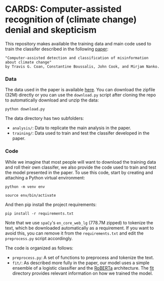 # CARDS: Computer-assisted recognition of (climate change) denial and skepticism

This repository makes available the training data and main code used to train the classifer described in the following [paper](https://osf.io/preprints/socarxiv/crxfm/):

    "Computer-assisted detection and classification of misinformation about climate change" 
    by Travis G. Coan, Constantine Boussalis, John Cook, and Mirjam Nanko.

### Data

The data used in the paper is available [here](http://socialanalytics.ex.ac.uk/cards/data.zip). You can download the zipfile (32M) directly or you can use the `download.py` script after cloning the repo to automatically download and unzip the data:

`python download.py`

The data directory has two subfolders:

* `analysis/`: Data to replicate the main analysis in the paper.
* `training/`:  Data used to train and test the classifer developed in the paper.

### Code

While we imagine that most people will want to download the training data and roll their own classifer, we also provide the code used to train and test the model presented in the paper. To use this code, start by creating and attaching a Python virtual environment:

`python -m venv env`

`source env/bin/activate`

And then pip install the project requirements:

`pip install -r requirements.txt`

Note that we use `spaCy`'s `en_core_web_lg` (778.7M zipped) to tokenize the text, which be downloaded automatically as a requirement. If you want to avoid this, you can remove it from the `requirements.txt` and edit the `preprocess.py` script accordingly.

The code is organized as follows:

* `preprocess.py`: A set of functions to preprocess and tokenize the text.
* `fit/`: As described more fully in the paper, our model uses a simple ensemble of a logistic classifier and the [RoBERTa](https://arxiv.org/abs/1907.11692) architecture. The [fit](https://github.com/traviscoan/cards/tree/master/fit) directory provides relevant information on how we trained the model.

